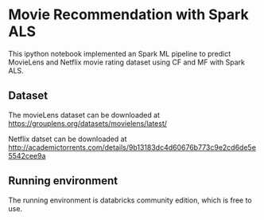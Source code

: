 # Movie Recommendation with Spark ALS
This ipython notebook implemented an Spark ML pipeline to predict MovieLens and Netflix movie rating dataset using CF and MF with Spark ALS.

## Dataset
The movieLens dataset can be downloaded at https://grouplens.org/datasets/movielens/latest/

Netflix datset can be downloaded at http://academictorrents.com/details/9b13183dc4d60676b773c9e2cd6de5e5542cee9a

## Running environment
The running environment is databricks community edition, which is free to use.